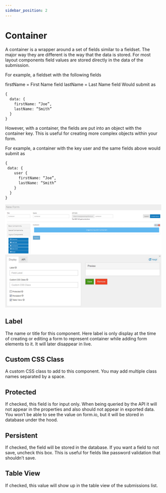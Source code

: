 ```yaml
---
sidebar_position: 2
---
```


# Container

A container is a wrapper around a set of fields similar to a fieldset. The major way they are different is the way that the data is stored. For most layout components field values are stored directly in the data of the submission.

For example, a fieldset with the following fields

firstName = First Name field lastName = Last Name field Would submit as

```
{
  data: {
    firstName: “Joe”,
    lastName: “Smith”
  }
}
```

However, with a container, the fields are put into an object with the container key. This is useful for creating more complex objects within your form.

For example, a container with the key user and the same fields above would submit as

```
{
 data: {
    user {
      firstName: “Joe”,
      lastName: “Smith”
    }
  }
}
```

![Container](img/container-component.png)
![Container](img/container-component-2.png)

## Label

The name or title for this component. Here label is only display at the time of creating or editing a form to represent container while adding form elements to it. It will later disappear in live.

## Custom CSS Class

A custom CSS class to add to this component. You may add multiple class names separated by a space.

## Protected

If checked, this field is for input only. When being queried by the API it will not appear in the properties and also should not appear in exported data. You won’t be able to see the value on form.io, but it will be stored in database under the hood.

## Persistent

If checked, the field will be stored in the database. If you want a field to not save, uncheck this box. This is useful for fields like password validation that shouldn’t save.

## Table View

If checked, this value will show up in the table view of the submissions list.
